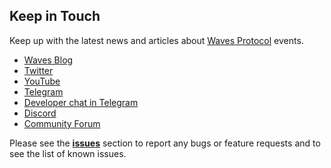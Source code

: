 ## Keep in Touch

Keep up with the latest news and articles about [Waves Protocol](https://wavesprotocol.org/) events.

* [Waves Blog](https://medium.com/wavesprotocol)
* [Twitter](https://twitter.com/wavesprotocol)
* [YouTube](https://www.youtube.com/channel/UCYDQN4Fo4rGnOZ22L5plNIw)
* [Telegram](https://t.me/wavesnews)
* [Developer chat in Telegram](https://t.me/waves_ride_dapps_dev)
* [Discord](https://discord.gg/cnFmDyA)
* [Community Forum](https://forum.wavesplatform.com/)

Please see the [**issues**](https://github.com/wavesplatform/docs.wavesplatform/issues) section to report any bugs or feature requests and to see the list of known issues.
